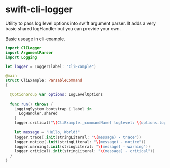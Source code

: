 # swift-cli-logger

Utility to pass log level options into swift argument parser. It adds a very basic shared logHandler but you can provide your own.

Basic useage in cli-example.

```swift
import ClILogger
import ArgumentParser
import Logging

let logger = Logger(label: "CliExample")

@main
struct CliExample: ParsableCommand
{
  
  @OptionGroup var options: LogLevelOptions
  
  func run() throws {
    LoggingSystem.bootstrap { label in
      LogHandler.shared
    }
    logger.critical("\(CliExample._commandName) loglevel: \(options.logLevel)")
    
    let message = "Hello, World!"
    logger.trace(.init(stringLiteral: "\(message) - trace"))
    logger.notice(.init(stringLiteral: "\(message) - notice"))
    logger.warning(.init(stringLiteral: "\(message) - warning"))
    logger.critical(.init(stringLiteral: "\(message) - critical"))
  }
}

```
